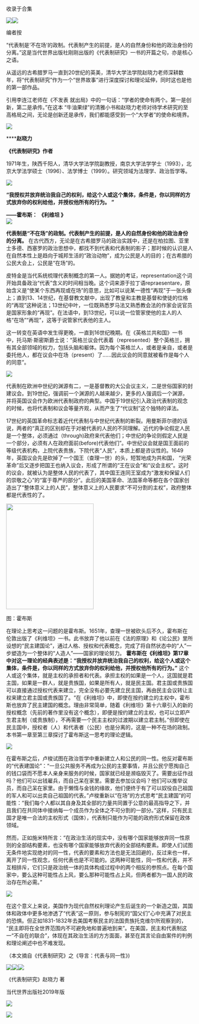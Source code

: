 

收录于合集

![](/images/390/2.jpeg)![](/images/390/3.gif)

编者按

“代表制是‘不在场’的政制。代表制产生的前提，是人的自然身份和他的政治身份的分离。”这是当代世界出版社刚刚出版的《代表制研究》一书的开篇之句，亦是核心之语。

  

从遥远的古希腊罗马一直到20世纪的英美，清华大学法学院赵晓力老师深耕数年，将“代表制研究”作为一个“世界故事”进行深度探讨和理论延伸，同时这也是他的第一部作品。

  

引用李连江老师在《不发表 就出局》中的一句话：“学者的使命有两个。第一是创新，第二是承传。”在这本
“牛油果绿”的清雅小书和赵晓力老师对待学术研究的至高格局之间，无论是创新还是承传，我们都能感受到一个“大学者”的使命和境界。

  

  

 **![](/images/390/4.jpeg)**

 ******赵晓力**

 **《代表制研究》作者**

1971年生，陕西千阳人，清华大学法学院副教授，南京大学法学学士（1993），北京大学法学硕士（1996）、法学博士（1999）。研究领域为法理学、政治哲学等。

  

![](/images/390/5.jpeg)

  

 **“我授权并放弃统治我自己的权利，给这个人或这个集体，条件是，你以同样的方式放弃你的权利给他，并授权他所有的行为。** **”**

 **——霍布斯：** **《利维坦 》**  
![](/images/390/6.png)  

 **代表制是“不在场”的政制。代表制产生的前提，是人的自然身份和他的政治身份的分离。**
在古代西方，无论是在古希腊罗马的政治实践中，还是在柏拉图、亚里士多德、西塞罗的政治思想中，都找不到代表和代表制的影子；那时候的认识是人在自然本性上是趋向于城邦生活的“政治动物”，成为公民是人的目的；在古希腊的公民大会上，公民是“在场”的。  

  

皮特金是当代系统梳理代表制概念的第一人。据她的考证，representation这个词开始具备政治“代表”含义的时间相当晚。这个词来源于拉丁语repraesentare，原始含义是“使某个东西再现或在场”的意思，比如可以说某一德性“再现”于一张头像上；直到13、14世纪，在基督教文献中，出现了教皇和主教是基督和使徒的位格的“再现”这种说法；13世纪中叶，一位既熟悉罗马法又熟悉教会法的作家会说官员是国家形象的“再现”。在法语中，到13世纪，可以说一位管家使他的主人的人格“在场”“再现”，这等于说管家代表他的主人。

  

这一转变在英语中发生得更晚，一直到16世纪晚期。在《英格兰共和国》一书中，托马斯·斯密斯爵士说：“英格兰议会代表着（represented）整个英格兰，拥有其全部领域的权力，包括头脑和躯体。因为每个英格兰人，或者是亲自，或者是委托他人，都在议会中在场（present）了……因此议会的同意就被看作是每个人的同意”。

  

![](/images/390/7.jpeg)

  

代表制在欧洲中世纪的渊源有二，一是基督教的大公会议主义，二是世俗国家的封建议会。到19世纪，强调前一个渊源的人越来越少，更多的人强调后一个渊源，并将英国议会作为欧洲代表制政府的典型。中国于19世纪引入政治代表制的观念的时候，也将代表制和议会等量齐观，从而产生了“代议制”这个独特的译法。

  

17世纪的英国革命标志着近代代表制与中世纪代表制的断裂。用曼斯菲尔德的话说，两者的“真正的区别却在于对被代表的人民的不同理解。近代的争论假定人民是一个整体，必须通过（through)政府来代表他们；中世纪的争论则假定人民是一个部分，必须有人在政府面前(before)代表他们”。中世纪议会就是国王面前的等级代表机构，上院代表贵族，下院代表“人民”，本质上都是咨议性的。1649年，英国议会先是砍掉了一个国王（查理一世）的头，短暂地成为共和国，
“光荣革命”后又逐步把国王也纳入议会，形成了所谓的“王在议会”和“议会主权”。这时的议会，就被认为是整体人民的代表了，其中国王连同王室成为“激发和保留人们的崇敬之心”的“富于尊严的部分”。此后的美国革命、法国革命等都在各个国家创造出了“整体意义上的人民”，整体意义上的人民要求“不可分割的主权”，政府整体都是代表性的了。

  

<img src='/images/390/8.jpeg' width='236' height='285' />

图：霍布斯

  

在理论上思考这一问题的是霍布斯。1651年，查理一世被砍头后不久，霍布斯在伦敦出版了《利维坦》一书。此书放弃了他以前在《法的原理》和《论公民》里所设想的“民主建国论”，通过人格、授权和代表概念，完成了将自然状态中的“人”一步塑造为一个整体的“人造人”——国家的理论努力。
**霍布斯在《利维坦》第17章中对这一理论的经典表述是：“我授权并放弃统治我自己的权利，给这个人或这个集体，条件是，你以同样的方式放弃你的权利给他，并授权他所有的行为。”**
这个人或这个集体，就是主权的承担者和代表。承担主权的如果是一个人，这国就是君主国，如果是一群人，就是贵族国，如果是所有人，就是民主国。君主国或贵族国可以直接通过授权代表来建立，完全没有必要先建立民主国，再由民主会议转让主权来建立君主国或贵族国了。“在《利维坦》中，即使在按约建立的主权中，霍布斯也放弃了民主建国的概念。理由非常简单，随着《利维坦》第十六章引入的新的授权概念（先前的著作里没有这个概念），即便是按约建立的主权，也可以立即产生君主制（或贵族制），不再需要一个民主主权的过渡期以建立君主制。”但即使在民主国中，授权者（人）和代表者（公民）也是分离的，这是一种不在场的政制。本书第一章至第三章探讨了霍布斯这一思考的理论逻辑。

  

![](/images/390/9.jpeg)

  

在霍布斯之后，卢梭试图在政治哲学中重新建立人和公民的同一性。他反对霍布斯的“代表建国论”：“一旦公共服务不再成为公民的主要事情，并且公民宁愿掏自己的钱口袋而不愿本人亲身来服务的时候，国家就已经是濒临毁灭了。需要出征作战吗？他们可以出钱雇兵，而自己呆在家里。需要去参加议会吗？他们可以推举议员，而自己呆在家里。由于懒惰与金钱的缘故，他们便终于有了可以奴役自己祖国的军人和可以出卖自己祖国的代表。”卢梭重新以“在场”的方式思考“民主建国”的可能性：“我们每个人都以其自身及其全部的力量共同置于公意的最高指导之下，并且我们在共同体中接纳每一个成员作为全体之不可分割的一部分。”这样，只有民主国才是唯一合法的主权形式（国体），代表制只能作为可能的政府形式保留在政体领域。

  

然而，正如施米特所言：“在政治生活的现实中，没有哪个国家能够放弃同一性原则的全部结构要素，也没有哪个国家能够放弃代表的全部结构要素。即使人们试图无条件地实现绝对的同一性，代表的要素和方法也是无法回避的，反过来也一样，离开了同一性观念，任何代表也是不可能的。这两种可能性，同一性和代表，并不互相排斥，它们只是政治统一体的具体构成过程中的两个相反的参照点。在每个国家中，要么这种可能性占上风，要么那种可能性占上风，但两者都为一国人民的政治存在所必需。”

  

![](/images/390/10.jpeg)

  

在这个意义上来说，美国作为现代自然权利理论产生后诞生的一个新造之国，其国体和政体中更多地渗透了“代表”这一原则，参与制宪的“国父们”心中充满了对民主的恐惧。但正如1831-1832年去美国考察民主的法国贵族托克维尔所观察到的，
“民主即将在全世界范围内不可避免地和普遍地到来”。在美国，民主和代表制这一“不自在的联合”，体现在其政治生活的方方面面，甚至在其言论自由案件的判例和理论阐述中也不难发现。

  

（本文摘自《代表制研究》之《导言：代表与同一性》)

  
![](/images/390/11.jpeg)![](/images/390/12.jpeg)![](/images/390/13.png)

《代表制研究》赵晓力 著

当代世界出版社2019年版

![](/images/390/14.png)

  

![](/images/390/15.jpeg)

